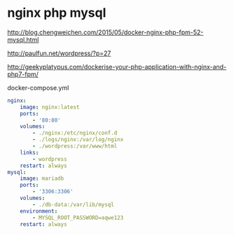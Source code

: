 # nginx php mysql

http://blog.chengweichen.com/2015/05/docker-nginx-php-fpm-52-mysql.html

http://paulfun.net/wordpress/?p=27

http://geekyplatypus.com/dockerise-your-php-application-with-nginx-and-php7-fpm/

docker-compose.yml

```yml
nginx:
    image: nginx:latest
    ports:
        - '80:80'
    volumes:
        - ./nginx:/etc/nginx/conf.d
        - ./logs/nginx:/var/log/nginx
        - ./wordpress:/var/www/html
    links:
        - wordpress
    restart: always
mysql:
    image: mariadb
    ports:
        - '3306:3306'
    volumes:
        - ./db-data:/var/lib/mysql
    environment:
        - MYSQL_ROOT_PASSWORD=aqwe123
    restart: always
```
